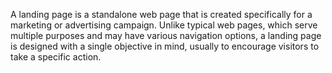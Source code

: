 
A landing page is a standalone web page that is created specifically for a marketing or advertising campaign. Unlike typical web pages, which serve multiple purposes and may have various navigation options, a landing page is designed with a single objective in mind, usually to encourage visitors to take a specific action.
